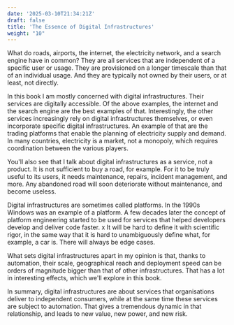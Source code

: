 ```yaml
---
date: '2025-03-10T21:34:21Z'
draft: false
title: 'The Essence of Digital Infrastructures'
weight: "10" 
---
```


What do roads, airports, the internet, the electricity network, and a search engine have in common? They are all services that are independent of a specific user or usage. They are provisioned on a longer timescale than that of an individual usage. And they are typically not owned by their users, or at least, not directly.

In this book I am mostly concerned with digital infrastructures. Their services are digitally accessible. Of the above examples, the internet and the search engine are the best examples of that. Interestingly, the other services increasingly rely on digital infrastructures themselves, or even incorporate specific digital infrastructures. An example of that are the trading platforms that enable the planning of electricity supply and demand. In many countries, electricity is a market, not a monopoly, which requires coordination between the various players.

You'll also see that I talk about digital infrastructures as a service, not a product. It is not sufficient to buy a road, for example. For it to be truly useful to its users, it needs maintenance, repairs, incident management, and more. Any abandoned road will soon deteriorate without maintenance, and become useless.

Digital infrastructures are sometimes called platforms. In the 1990s Windows was an example of a platform. A few decades later the concept of platform engineering started to be used for services that helped developers develop and deliver code faster.
x
It will be hard to define it with scientific rigor, in the same way that it is hard to unambiguously define what, for example, a car is. 
There will always be edge cases.

What sets digital infrastructures apart in my opinion is that, thanks to automation, their scale, geographical reach and deployment speed can be orders of magnitude bigger than that of other infrastructures. That has a lot in interesting effects, which we'll explore in this book. 

In summary, digital infrastructures are about services that organisations deliver to independent consumers, while at the same time these services are subject to automation. That gives a tremendous dynamic in that relationship, and leads to new value, new power, and new risk.

